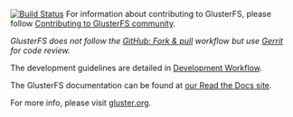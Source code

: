 [![Build Status](https://travis-ci.org/chidelmun/glusterfs.svg?branch=master)](https://travis-ci.org/chidelmun/glusterfs)
For information about contributing to GlusterFS, please follow [Contributing to GlusterFS community](http://www.gluster.org/community/documentation/index.php/Main_Page#Contributing_to_the_Gluster_Community).

*GlusterFS does not follow the [GitHub: Fork & pull](https://help.github.com/articles/using-pull-requests/) workflow but use [Gerrit](http://review.gluster.org) for code review.*

The development guidelines are detailed in [Development Workflow](http://www.gluster.org/community/documentation/index.php/Simplified_dev_workflow).

The GlusterFS documentation can be found at [our Read the Docs site](http://gluster.readthedocs.io/en/latest).

For more info, please visit [gluster.org](http://www.gluster.org/).
